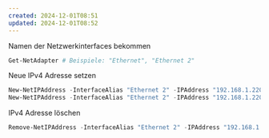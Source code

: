 ```yaml
---
created: 2024-12-01T08:51
updated: 2024-12-01T08:52
---
```

Namen der Netzwerkinterfaces bekommen

```powershell
Get-NetAdapter # Beispiele: "Ethernet", "Ethernet 2"
```

Neue IPv4 Adresse setzen 

```powershell
New-NetIPAddress -InterfaceAlias "Ethernet 2" -IPAddress "192.168.1.220" -PrefixLength 24 
New-NetIPAddress -InterfaceAlias "Ethernet 2" -IPAddress "192.168.1.220" -PrefixLength 24 -DefaultGateway "192.168.1.1" # default GW wird auch gesetzt
```

IPv4 Adresse löschen

```powershell
Remove-NetIPAddress -InterfaceAlias "Ethernet 2" -IPAddress "192.168.1.200"
```
